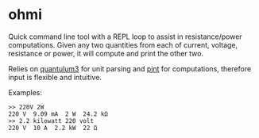# ohmi

Quick command line tool with a REPL loop to assist in resistance/power computations. Given any two quantities from each of current, voltage, resistance or power, it will compute and print the other two.

Relies on [quantulum3](http://github.com/nielstron/quantulum3) for unit parsing and [pint](http://github.com/hgrecco/pint) for computations, therefore input is flexible and intuitive.

Examples:

```
>> 220V 2W
220 V  9.09 mA  2 W  24.2 kΩ
>> 2.2 kilowatt 220 volt 
220 V  10 A  2.2 kW  22 Ω
```
